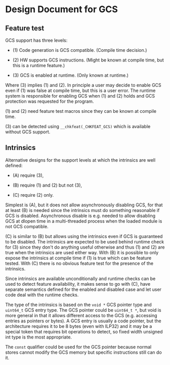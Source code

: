 # Design Document for GCS

## Feature test

GCS support has three levels:

* (1) Code generation is GCS compatible. (Compile time decision.)

* (2) HW supports GCS instructions. (Might be known at compile time,
  but this is a runtime feature.)

* (3) GCS is enabled at runtime. (Only known at runtime.)

Where (3) implies (1) and (2). In principle a user may decide to
enable GCS even if (1) was false at compile time, but this is
a user error. The runtime system is responsible for enabling GCS
when (1) and (2) holds and GCS protection was requested for the
program.

(1) and (2) need feature test macros since they can be known at
compile time.

(3) can be detected using `__chkfeat(_CHKFEAT_GCS)` which is
available without GCS support.

## Intrinsics

Alternative designs for the support levels at which the intrinsics
are well defined:

* (A) require (3),

* (B) require (1) and (2) but not (3),

* (C) require (2) only.

Simplest is (A), but it does not allow asynchronously disabling GCS,
for that at least (B) is needed since the intrinsics must do something
reasonable if GCS is disabled. Asynchronous disable is e.g. needed to
allow disabling GCS at dlopen time in a multi-threaded process when
the loaded module is not GCS compatible.

(C) is similar to (B) but allows using the intrinsics even if GCS is
guaranteed to be disabled. The intrinsics are expected to be used
behind runtime check for (3) since they don't do anything useful
otherwise and thus (1) and (2) are true when the intrinsics are used
either way. With (B) it is possible to only expose the intrinsics
at compile time if (1) is true which can be feature tested. With (C)
there is no obvious feature test for the presence of the intrinsics.

Since intrinsics are available unconditionally and runtime checks
can be used to detect feature availability, it makes sense to go
with (C), have separate semantics defined for the enabled and disabled
case and let user code deal with the runtime checks.

The type of the intrinsics is based on the `void *` GCS pointer
type and `uint64_t` GCS entry type. The GCS pointer could be
`uint64_t *`, but void is more general in that it allows
different access to the GCS (e.g. accessing entries as pointers or
bytes). A GCS entry is usually a code pointer, but the architecture
requires it to be 8 bytes (even with ILP32) and it may be a special
token that requires bit operations to detect, so fixed width
unsigned int type is the most appropriate.

The `const` qualifier could be used for the GCS pointer because
normal stores cannot modify the GCS memory but specific instructions
still can do it.
